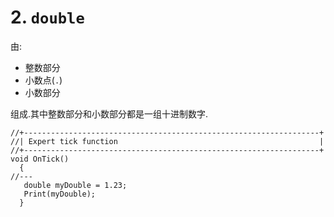 # 2. `double`

由:

- 整数部分
- 小数点(`.`)
- 小数部分

组成.其中整数部分和小数部分都是一组十进制数字.

```mq4
//+------------------------------------------------------------------+
//| Expert tick function                                             |
//+------------------------------------------------------------------+
void OnTick()
  {
//---
   double myDouble = 1.23;
   Print(myDouble);
  }
```
